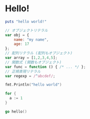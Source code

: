 # Hello!

```ruby
puts "hello world!"
```

```javascript
// オブジェクトリテラル
var obj = {
    name: "my name",
    age: 17
};
// 配列リテラル (配列もオブジェクト)
var array = [1,2,3,4,5];
// 関数式 (関数もオブジェクト)
var func = function () { /* ... */ };
// 正規表現リテラル
var regexp = /^abcdef/;
```

```go
fmt.Println("hello world")

for {
  a := 1
}

go hello()
```
